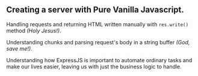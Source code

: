 ## Creating a server with Pure Vanilla Javascript.

Handling requests and returning HTML written manually with `res.write()` method _(Holy Jesus!)_.

Understanding chunks and parsing request's body in a string buffer _(God, save me!)_.

Understanding how ExpressJS is important to automate ordinary tasks and make our lives easier, leaving us with just the business logic to handle.

